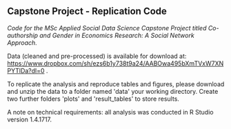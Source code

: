 ## Capstone Project - Replication Code 

*Code for the MSc Applied Social Data Science Capstone Project titled Co-authorship and Gender in Economics Research: A Social Network Approach.*

Data (cleaned and pre-processed) is available for download at: https://www.dropbox.com/sh/ezs6b1y738t9a24/AABOwa495bXmTVxW7XNPYTlDa?dl=0 .

To replicate the analysis and reproduce tables and figures, please download and unzip the data to a folder named 'data' your working directory. Create two further folders 'plots' and 'result_tables' to store results.

A note on technical requirements: all analysis was conducted in R Studio version 1.4.1717.
